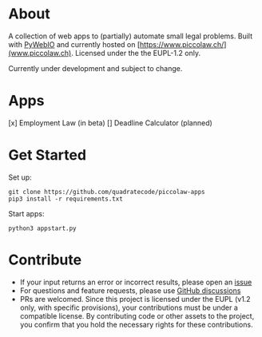 # About

A collection of web apps to (partially) automate small legal problems. Built with [PyWebIO](https://github.com/pywebio/PyWebIO) and currently hosted on [https://www.piccolaw.ch/](www.piccolaw.ch). Licensed under the the EUPL-1.2 only.

Currently under development and subject to change.

# Apps

[x] Employment Law (in beta)
[] Deadline Calculator (planned)
# Get Started

Set up:
```
git clone https://github.com/quadratecode/piccolaw-apps
pip3 install -r requirements.txt
```

Start apps:
```
python3 appstart.py
```

# Contribute

- If your input returns an error or incorrect results, please open an [issue](https://github.com/quadratecode/ch-termination-calc/issues)
- For questions and feature requests, please use [GitHub discussions](https://github.com/quadratecode/ch-termination-calc/discussions)
- PRs are welcomed. Since this project is licensed under the EUPL (v1.2 only, with specific provisions), your contributions must be under a compatible license. By contributing code or other assets to the project, you confirm that you hold the necessary rights for these contributions.
